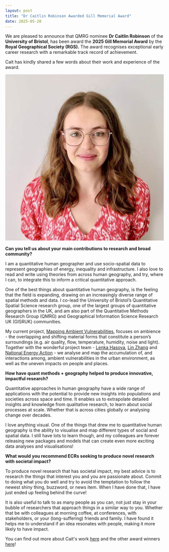 ```yaml
---
layout: post
title: "Dr Caitlin Robinson Awarded Gill Memorial Award"
date: 2025-05-20
---
```


We are pleased to announce that QMRG nominee **Dr Caitlin Robinson** of the **University of Bristol**, has been award the **2025 Gill Memorial Award** by the **Royal Geographical Society (RGS).** The award recognises exceptional early career research with a remarkable track record of achievement.

Cait has kindly shared a few words about their work and experience of the award. 

<img src="/images/cait_robinson.png" alt="..." width="600"/>

__Can you tell us about your main contributions to research and broad community?__

I am a quantitative human geographer and use socio-spatial data to represent geographies of energy, inequality and infrastructure. I also love to read and write using theories from across human geography, and try, where I can, to integrate this to inform a critical quantitative approach. 
 
One of the best things about quantitative human geography, is the feeling that the field is expanding, drawing on an increasingly diverse range of spatial methods and data. I co-lead the University of Bristol’s Quantitative Spatial Science research group, one of the largest groups of quantitative geographers in the UK, and am also part of the Quantitative Methods Research Group (QMRG) and Geographical Information Science Research UK (GISRUK) communities.
 
My current project, [Mapping Ambient Vulnerabilities](https://ambient-vulnerability.co.uk/), focuses on ambience - the overlapping and shifting material forms that constitute a person’s surroundings (e.g. air quality, flow, temperature, humidity, noise and light). Together with the wonderful project team - [Lenka Hasova](https://www.bristol.ac.uk/people/person/Lenka-Hasova-0b32770b-c4cb-4d84-945b-b85a9bd4536b/), [Lin Zhang](https://research.manchester.ac.uk/en/persons/lin-zhang) and [National Energy Action](https://www.nea.org.uk/) - we analyse and map the accumulation of, and interactions among, ambient vulnerabilities in the urban environment, as well as the uneven impacts on people and places.
 
__How have quant methods + geography helped to produce innovative, impactful research?__

Quantitative approaches in human geography have a wide range of applications with the potential to provide new insights into populations and societies across space and time. It enables us to extrapolate detailed insights and knowledge from qualitative research, to learn about social processes at scale. Whether that is across cities globally or analysing change over decades.
 
I love anything visual. One of the things that drew me to quantitative human geography is the ability to visualise and map different types of social and spatial data. I still have lots to learn though, and my colleagues are forever releasing new packages and models that can create even more exciting data analyses and visualisations!
 
__What would you recommend ECRs seeking to produce novel research with societal impact?__

To produce novel research that has societal impact, my best advice is to research the things that interest you and you are passionate about. Commit to doing what you do well and try to avoid the temptation to follow the newest shiny thing, buzzword, or news item. When I have done that, I have just ended up feeling behind the curve!
 
It is also useful to talk to as many people as you can, not just stay in your bubble of researchers that approach things in a similar way to you. Whether that be with colleagues at morning coffee, at conferences, with stakeholders, or your (long-suffering) friends and family. I have found it helps me to understand if an idea resonates with people, making it more likely to have impact.


You can find out more about Cait's work [here](https://www.bristol.ac.uk/people/person/Caitlin-Robinson-29fc8d3e-8d7e-41ba-80f9-0e325f1cce90/) and the other award winners [here](https://www.rgs.org/about-us/our-work/medals-awards-and-prizes/society-medals-and-awards/2025-awards)!

